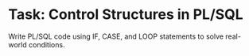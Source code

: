 # Task: Control Structures in PL/SQL

Write PL/SQL code using IF, CASE, and LOOP statements to solve real-world conditions.
